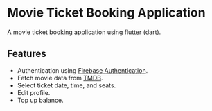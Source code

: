 # Movie Ticket Booking Application

A movie ticket booking application using flutter (dart).

## Features
- Authentication using [Firebase Authentication](https://firebase.google.com/).
- Fetch movie data from [TMDB](https://www.themoviedb.org/).
- Select ticket date, time, and seats.
- Edit profile.
- Top up balance.
